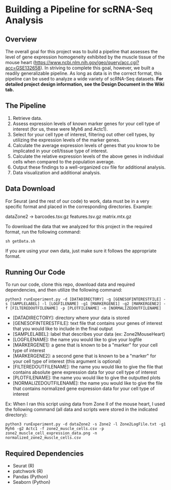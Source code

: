 # Building a Pipeline for scRNA-Seq Analysis

## Overview
The overall goal for this project was to build a pipeline that assesses the level of gene expression homogeneity exhibited by the muscle tissue of the mouse heart (https://www.ncbi.nlm.nih.gov/geo/query/acc.cgi?acc=GSE132658). In striving to complete this goal, however, we built a readily generalizable pipeline. As long as data is in the correct format, this pipeline can be used to analyze a wide variety of scRNA-Seq datasets. 
**For detailed project design information, see the Design Document in the Wiki tab.**

## The Pipeline
1. Retrieve data.
2. Assess expression levels of known marker genes for your cell type of interest (for us, these were Myh6 and Actc1).
3. Select for your cell type of interest, filtering out other cell types, by utilizing the expression levels of the marker genes.
4. Calculate the average expression levels of genes that you know to be implicated in your cell/tissue type of interest.
5. Calculate the relative expression levels of the above genes in individual cells when compared to the population average.
6. Output these findings to a well-organized csv file for additional analysis.
7. Data visualization and additional analysis.

## Data Download
For Seurat (and the rest of our code) to work, data must be in a very specific format and placed in the corresponding directories. Example:

dataZone2 -> barcodes.tsv.gz features.tsv.gz matrix.mtx.gz

To download the data that we analyzed for this project in the required format, run the following command:
```
sh getData.sh
```
If you are using your own data, just make sure it follows the appropriate format.

## Running Our Code
To run our code, clone this repo, download data and required dependencies, and then utilize the following command:
```
python3 runExperiment.py -d [DATADIRECTORY] -g [GENESOFINTERESTFILE] -s [SAMPLELABEL] -l [LOGFILENAME] -g1 [MARKERGENE1] -g2 [MARKERGENE2] -f [FILTEREDOUTFILENAME] -p [PLOTFILENAME] -n [NORMALIZEDOUTFILENAME]
```
- [DATADIRECTORY]: directory where your data is stored
- [GENESOFINTERESTFILE]: text file that contains your genes of interest that you would like to include in the final output
- [SAMPLELABEL]: label that describes your data (ex: Zone2MouseHeart)
- [LOGFILENAME]: the name you would like to give your logfile
- [MARKERGENE1]: a gene that is known to be a "marker" for your cell type of interest
- [MARKERGENE2]: a second gene that is known to be a "marker" for your cell type of interest (this argument is optional)
- [FILTEREDOUTFILENAME]: the name you would like to give the file that contains absolute gene expression data for your cell type of interest
- [PLOTFILENAME]: the name you would like to give the outputted plots
- [NORMALIZEDOUTFILENAME]: the name you would like to give the file that contains normalized gene expression data for your cell type of interest

Ex: When I ran this script using data from Zone II of the mouse heart, I used the following command (all data and scripts were stored in the indicated directory):
```
python3 runExperiment.py -d dataZone2 -s Zone2 -l Zone2LogFile.txt -g1 Myh6 -g2 Actc1 -f zone2_muscle_cells.csv -p zone2_muscle_cell_expression_data.png -n normalized_zone2_muscle_cells.csv
```

## Required Dependencies
- Seurat (R)
- patchwork (R)
- Pandas (Python)
- Seaborn (Python)
